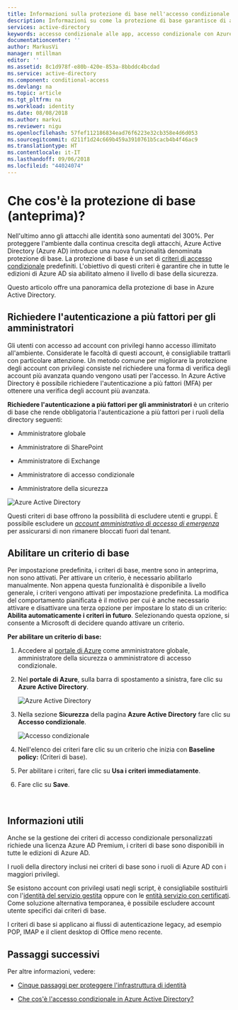 ```yaml
---
title: Informazioni sulla protezione di base nell'accesso condizionale di Azure Active Directory - Anteprima | Microsoft Docs
description: Informazioni su come la protezione di base garantisce di avere almeno il livello di base della sicurezza abilitato nell'ambiente di Azure Active Directory.
services: active-directory
keywords: accesso condizionale alle app, accesso condizionale con Azure AD, accesso sicuro alle risorse aziendali, criteri di accesso condizionale
documentationcenter: ''
author: MarkusVi
manager: mtillman
editor: ''
ms.assetid: 8c1d978f-e80b-420e-853a-8bbddc4bcdad
ms.service: active-directory
ms.component: conditional-access
ms.devlang: na
ms.topic: article
ms.tgt_pltfrm: na
ms.workload: identity
ms.date: 08/08/2018
ms.author: markvi
ms.reviewer: nigu
ms.openlocfilehash: 57fef112186834ead76f6223e32cb358e4d6d053
ms.sourcegitcommit: d211f1d24c669b459a3910761b5cacb4b4f46ac9
ms.translationtype: HT
ms.contentlocale: it-IT
ms.lasthandoff: 09/06/2018
ms.locfileid: "44024074"
---
```

# <a name="what-is-baseline-protection-preview"></a>Che cos'è la protezione di base (anteprima)?  

Nell'ultimo anno gli attacchi alle identità sono aumentati del 300%. Per proteggere l'ambiente dalla continua crescita degli attacchi, Azure Active Directory (Azure AD) introduce una nuova funzionalità denominata protezione di base. La protezione di base è un set di [criteri di accesso condizionale](../active-directory-conditional-access-azure-portal.md) predefiniti. L'obiettivo di questi criteri è garantire che in tutte le edizioni di Azure AD sia abilitato almeno il livello di base della sicurezza. 

Questo articolo offre una panoramica della protezione di base in Azure Active Directory.


 
## <a name="require-mfa-for-admins"></a>Richiedere l'autenticazione a più fattori per gli amministratori

Gli utenti con accesso ad account con privilegi hanno accesso illimitato all'ambiente. Considerate le facoltà di questi account, è consigliabile trattarli con particolare attenzione. Un metodo comune per migliorare la protezione degli account con privilegi consiste nel richiedere una forma di verifica degli account più avanzata quando vengono usati per l'accesso. In Azure Active Directory è possibile richiedere l'autenticazione a più fattori (MFA) per ottenere una verifica degli account più avanzata.  

**Richiedere l'autenticazione a più fattori per gli amministratori** è un criterio di base che rende obbligatoria l'autenticazione a più fattori per i ruoli della directory seguenti: 

- Amministratore globale  

- Amministratore di SharePoint  

- Amministratore di Exchange  

- Amministratore di accesso condizionale  

- Amministratore della sicurezza  


![Azure Active Directory](./media/baseline-protection/01.png)

Questi criteri di base offrono la possibilità di escludere utenti e gruppi. È possibile escludere un *[account amministrativo di accesso di emergenza](../users-groups-roles/directory-emergency-access.md)* per assicurarsi di non rimanere bloccati fuori dal tenant.


## <a name="enable-a-baseline-policy"></a>Abilitare un criterio di base 

Per impostazione predefinita, i criteri di base, mentre sono in anteprima, non sono attivati. Per attivare un criterio, è necessario abilitarlo manualmente. Non appena questa funzionalità è disponibile a livello generale, i criteri vengono attivati per impostazione predefinita. La modifica del comportamento pianificata è il motivo per cui è anche necessario attivare e disattivare una terza opzione per impostare lo stato di un criterio: **Abilita automaticamente i criteri in futuro**. Selezionando questa opzione, si consente a Microsoft di decidere quando attivare un criterio.      


**Per abilitare un criterio di base:**  

1. Accedere al [portale di Azure](https://portal.azure.com) come amministratore globale, amministratore della sicurezza o amministratore di accesso condizionale.

2. Nel **portale di Azure**, sulla barra di spostamento a sinistra, fare clic su **Azure Active Directory**.

    ![Azure Active Directory](./media/baseline-protection/02.png)

3. Nella sezione **Sicurezza** della pagina **Azure Active Directory** fare clic su **Accesso condizionale**.

    ![Accesso condizionale](./media/baseline-protection/05.png)

4. Nell'elenco dei criteri fare clic su un criterio che inizia con **Baseline policy:** (Criteri di base). 

5. Per abilitare i criteri, fare clic su **Usa i criteri immediatamente**.

6. Fare clic su **Save**. 
 
  
 

## <a name="what-you-should-know"></a>Informazioni utili 

Anche se la gestione dei criteri di accesso condizionale personalizzati richiede una licenza Azure AD Premium, i criteri di base sono disponibili in tutte le edizioni di Azure AD.     

I ruoli della directory inclusi nei criteri di base sono i ruoli di Azure AD con i maggiori privilegi. 

Se esistono account con privilegi usati negli script, è consigliabile sostituirli con l'[identità del servizio gestita](../managed-identities-azure-resources/overview.md) oppure con le [entità servizio con certificati](../../azure-resource-manager/resource-group-authenticate-service-principal.md). Come soluzione alternativa temporanea, è possibile escludere account utente specifici dai criteri di base. 

I criteri di base si applicano ai flussi di autenticazione legacy, ad esempio POP, IMAP e il client desktop di Office meno recente. 




## <a name="next-steps"></a>Passaggi successivi

Per altre informazioni, vedere:

- [Cinque passaggi per proteggere l'infrastruttura di identità](https://docs.microsoft.com/azure/security/azure-ad-secure-steps)

- [Che cos'è l'accesso condizionale in Azure Active Directory?](overview.md) 

